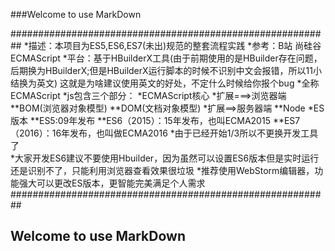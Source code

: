 ###Welcome to use MarkDown


##########################################################
*描述：本项目为ES5,ES6,ES7(未出)规范的整套流程实践
*参考：B站 尚硅谷ECMAScript
*平台：基于HBuilderX工具(由于前期使用的是HBuilder存在问题，后期换为HBuilderX;但是HBuilderX运行脚本的时候不识别中文会报错，所以11小结换为英文)
       这就是为啥建议使用英文的好处，不定什么时候给你报个bug
*全称ECMAScript
*js包含三个部分：
	*ECMAScript核心
	*扩展===>浏览器端
		**BOM(浏览器对象模型)
		**DOM(文档对象模型)
	*扩展==>服务器端
		**Node
	*ES版本
		**ES5:09年发布
		**ES6（2015）：15年发布，也叫ECMA2015
		**ES7（2016）：16年发布，也叫做ECMA2016
*由于已经开始1/3所以不更换开发工具了		
*大家开发ES6建议不要使用Hbuilder，因为虽然可以设置ES6版本但是实时运行还是识别不了，只能利用浏览器查看效果很垃圾
*推荐使用WebStorm编辑器，功能强大可以更改ES版本，更智能完美满足个人需求
##########################################################


## Welcome to use MarkDown

